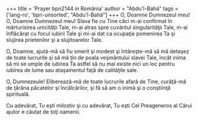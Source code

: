 +++
title = 'Prayer bpn2144 in România'
author = "Abdu'l-Bahá"
tags = ['lang-ro', 'bpn-unsorted', "Abdu'l-Bahá"]
+++
O, Doamne Dumnezeul meu! O, Doamne Dumnezeul meu! Slava fie cu Tine căci m-ai confirmat în mărturisirea unicităţii Tale, m-ai atras spre cuvântul singularităţii Tale, m-ai înflăcărat cu focul iubirii Tale şi mi-ai dat ca ocupaţie pomenirea Ta şi slujirea prietenilor şi a slujitoarelor Tale.

O, Doamne, ajută-mă să fiu smerit şi modest şi întăreşte-mă să mă detaşez de toate lucrurile şi să mă ţin de poala veşmântului slavei Tale, încât inima să mi se umple de iubirea Ta astfel să nu mai existe nici un loc pentru iubirea de lume sau ataşamentul faţă de calităţile sale.

O, Dumnezeule! Eliberează-mă de toate lucrurile afară de Tine, curăţă-mă de ţărâna păcatelor şi încălcărilor, şi fă să am o inimă şi o conştiinţă spirituală.

Cu adevărat, Tu eşti milostiv şi cu adevărat, Tu eşti Cel Preageneros al Cărui ajutor e căutat de toţi oamenii.
